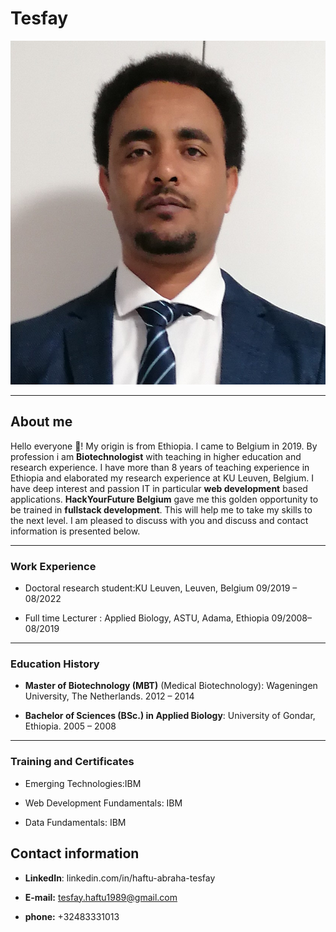 # Tesfay

![Alt text](Tesfay.jpg)

---

## About me

Hello everyone 👋! My origin is from Ethiopia. I came to Belgium in 2019. By
profession i am **Biotechnologist** with teaching in higher education and
research experience. I have more than 8 years of teaching experience in Ethiopia
and elaborated my research experience at KU Leuven, Belgium. I have deep
interest and passion IT in particular **web development** based applications.
**HackYourFuture Belgium** gave me this golden opportunity to be trained in
**fullstack development**. This will help me to take my skills to the next
level. I am pleased to discuss with you and discuss and contact information is
presented below.

---

### Work Experience

- Doctoral research student:KU Leuven, Leuven, Belgium 09/2019 – 08/2022

- Full time Lecturer : Applied Biology, ASTU, Adama, Ethiopia 09/2008– 08/2019

---

### Education History

- **Master of Biotechnology (MBT)** (Medical Biotechnology): Wageningen
  University, The Netherlands. 2012 – 2014

- **Bachelor of Sciences (BSc.) in Applied Biology**: University of Gondar,
  Ethiopia. 2005 – 2008

---

### Training and Certificates

- Emerging Technologies:IBM

- Web Development Fundamentals: IBM

- Data Fundamentals: IBM

## Contact information

- **LinkedIn**: linkedin.com/in/haftu-abraha-tesfay

- **E-mail:** <tesfay.haftu1989@gmail.com>

- **phone:** +32483331013
